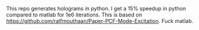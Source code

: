 This repo generates holograms in python.
I get a 15% speedup in python compared to matlab for 1e6 iterations.
This is based on https://github.com/ralfmouthaan/Paper-PCF-Mode-Excitation.
Fuck matlab.